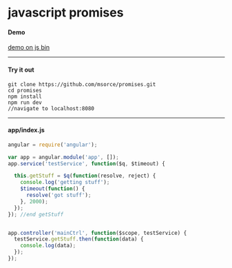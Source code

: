 # javascript promises

#### Demo


<a  href="https://jsbin.com/dolamupeki/edit?html,js,output">demo on js bin</a>

---
#### Try it out
  ```
  git clone https://github.com/msorce/promises.git
  cd promises
  npm install
  npm run dev  
  //navigate to localhost:8080
  ```
  
---
#### app/index.js
```javascript
angular = require('angular');

var app = angular.module('app', []);
app.service('testService', function($q, $timeout) {

  this.getStuff = $q(function(resolve, reject) {
    console.log('getting stuff');
    $timeout(function() {
      resolve('got stuff');
    }, 2000);
  });
}); //end getStuff


app.controller('mainCtrl', function($scope, testService) {
  testService.getStuff.then(function(data) {
    console.log(data);
  });
});
```
